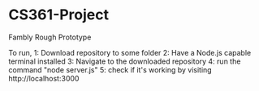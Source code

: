 # CS361-Project
Fambly Rough Prototype

To run,
  1: Download repository to some folder
  2: Have a Node.js capable terminal installed
  3: Navigate to the downloaded repository
  4: run the command "node server.js"
  5: check if it's working by visiting http://localhost:3000
